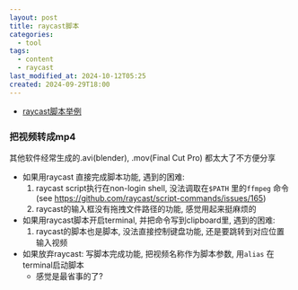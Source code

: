 ```yaml
---
layout: post
title: raycast脚本
categories:
  - tool
tags:
  - content
  - raycast
last_modified_at: 2024-10-12T05:25
created: 2024-09-29T18:00
---
```


- [raycast脚本举例](https://nicrow.com/automation/raycast-script-commands/)

### 把视频转成mp4

其他软件经常生成的.avi(blender), .mov(Final Cut Pro) 都太大了不方便分享

- 如果用raycast 直接完成脚本功能, 遇到的困难:
	1. raycast script执行在non-login shell, 没法调取在`$PATH` 里的`ffmpeg` 命令(see https://github.com/raycast/script-commands/issues/165)
	2. raycast的输入框没有拖拽文件路径的功能, 感觉用起来挺麻烦的
- 如果用raycast脚本开启terminal, 并把命令写到clipboard里, 遇到的困难:
	1. raycast的脚本也是脚本, 没法直接控制键盘功能, 还是要跳转到对应位置输入视频
- 如果放弃raycast: 写脚本完成功能, 把视频名称作为脚本参数, 用`alias` 在terminal启动脚本
	- 感觉是最省事的了?